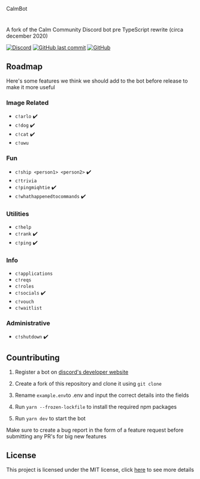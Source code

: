  CalmBot
#
A fork of the Calm Community Discord bot pre TypeScript rewrite (circa december 2020)

[![Discord](https://img.shields.io/discord/501501905508237312?style=flat-square)](https://discord.gg/calm)
[![GitHub last commit](https://img.shields.io/github/last-commit/CalmGuild/CalmBot?style=flat-square)](https://github.com/CalmGuild/CalmBot/commits/master)
[![GitHub](https://img.shields.io/github/license/CalmGuild/CalmBot?style=flat-square)](https://github.com/CalmGuild/CalmBot/blob/master/LICENSE)

## Roadmap

Here's some features we think we should add to the bot before release to make it more useful

### Image Related

- `c!arlo` ✔️
- `c!dog` ✔️
- `c!cat` ✔️
- `c!uwu`

### Fun

- `c!ship <person1> <person2>` ✔️
- `c!trivia`
- `c!pingmiqhtie` ✔️
- `c!whathappenedtocommands` ✔️

### Utilities

- `c!help`
- `c!rank` ✔️
- `c!ping` ✔️

### Info

- `c!applications`
- `c!reqs`
- `c!roles`
- `c!socials` ✔️
- `c!vouch`
- `c!waitlist`

### Administrative

- `c!shutdown` ✔️

## Countributing

1. Register a bot on [discord's developer website](https://discord.com/developers/applications)

2. Create a fork of this repository and clone it using `git clone`

3. Rename `example.env`to .env and input the correct details into the fields

4. Run `yarn --frozen-lockfile` to install the required npm packages

5. Run `yarn dev` to start the bot


Make sure to create a bug report in the form of a feature request before submitting any PR's for big new features

## License

This project is licensed under the MIT license, click [here](./LICENSE) to see more details
